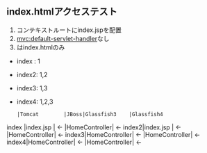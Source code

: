 ## index.htmlアクセステスト

1. コンテキストルートにindex.jspを配置
2. <mvc:default-servlet-handler>なし
3. <welcome-file-list>はindex.htmlのみ

- index : 1
- index2: 1,2
- index3: 1,3
- index4: 1,2,3

      |Tomcat        |JBoss|Glassfish3    |Glassfish4
index |index.jsp     | <-  |HomeController| <-
index2|index.jsp     | <-  |HomeController| <-
index3|HomeController| <-  |HomeController| <-
index4|HomeController| <-  |HomeController| <-
